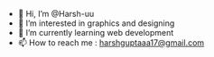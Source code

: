 - 👋 Hi, I’m @Harsh-uu
- 👀 I’m interested in graphics and designing
- 🌱 I’m currently learning web development
- 📫 How to reach me : harshguptaaa17@gmail.com

<!---
Harsh-uu/Harsh-uu is a ✨ special ✨ repository because its `README.md` (this file) appears on your GitHub profile.
You can click the Preview link to take a look at your changes.
--->

